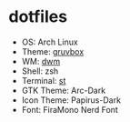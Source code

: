 
# dotfiles

- OS: Arch Linux
- Theme: [gruvbox](https://github.com/morhetz/gruvbox)
- WM: [dwm](https://dwm.suckless.org/)
- Shell: zsh
- Terminal: [st](https://st.suckless.org/)
- GTK Theme: Arc-Dark
- Icon Theme: Papirus-Dark
- Font: FiraMono Nerd Font
